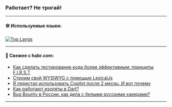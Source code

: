 ### Работает? Не трогай!

---
<!--
#### 🛠️ Technical stack:

![Java](https://img.shields.io/badge/Java-informational?logo=Oracle&style=flat&logoColor=white&color=FF4500)
![Kotlin](https://img.shields.io/badge/Kotlin-informational?logo=Kotlin&style=flat&logoColor=white&color=774D97)
![TS](https://img.shields.io/badge/TypeScript-informational?logo=typeScript&style=flat&logoColor=black&color=017acc)
![Python](https://img.shields.io/badge/Python-informational?logo=Python&style=flat&logoColor=black&color=ffdd54) <br>
![Spring](https://img.shields.io/badge/Spring-informational?logo=Spring&style=flat&logoColor=white&color=6DB33F) 
![SpringBoot](https://img.shields.io/badge/SpringBoot-informational?logo=SpringBoot&style=flat&logoColor=white&color=6DB33F)
![Nest](https://img.shields.io/badge/NestJS-informational?logo=NestJS&style=flat&logoColor=white&color=E0234E) 
![NodeJS](https://img.shields.io/badge/NodeJS-informational?logo=node.js&style=flat&logoColor=white&color=70A760)<br>
![PostgreSQL](https://img.shields.io/badge/PostgreSQL-informational?logo=PostgreSQL&style=flat&logoColor=white&color=DAA520)
![MongoDB](https://img.shields.io/badge/MongoDB-informational?logo=MongoDB&style=flat&logoColor=white&color=870000)
![Apache](https://img.shields.io/badge/Apache-informational?logo=apache&style=flat&logoColor=white&color=f74e28)

___ 
-->

#### 🛠️ Используемые языки:

[![Top Langs](https://github-readme-stats-u2qms2cxw-advtsettinggmailcoms-projects.vercel.app/api/top-langs/?username=zloylis&langs_count=10&hide_title=true&title_color=e6edf3&size_weight=0.5&count_weight=0.5&layout=compact&hide_progress=true&hide_border=true&theme=dracula)](https://github.com/zloylis)

<!---


####  :octocat:&nbsp;&nbsp; Статистика:

![GitHub stats](https://github-readme-stats-u2qms2cxw-advtsettinggmailcoms-projects.vercel.app/api?username=zloylis&show_icons=true&hide_border=true&theme=dracula&title_color=e6edf3&include_all_commits=true&count_private=true&hide_rank=false&hide_title=true&rank_icon=github)
-->
---

#### 💬 Свежее с habr.com:

<!-- BLOG-POST-LIST:START -->
- [Как cделать тестирование кода более эффективным: принципы F.I.R.S.T](https://habr.com/ru/articles/830962/?utm_source=habrahabr&utm_medium=rss&utm_campaign=830962)
- [Строим свой WYSIWYG с помощью LexicalJs](https://habr.com/ru/companies/beeline_tech/articles/825316/?utm_source=habrahabr&utm_medium=rss&utm_campaign=825316)
- [Я перестал использовать Copilot после 2 месяц. И вот почему](https://habr.com/ru/articles/831140/?utm_source=habrahabr&utm_medium=rss&utm_campaign=831140)
- [Как работают изоляты в Dart?](https://habr.com/ru/companies/otus/articles/831120/?utm_source=habrahabr&utm_medium=rss&utm_campaign=831120)
- [Bug Bounty в России: как дела с белыми русскими хакерами?](https://habr.com/ru/companies/vk/articles/830922/?utm_source=habrahabr&utm_medium=rss&utm_campaign=830922)
<!-- BLOG-POST-LIST:END -->

---
